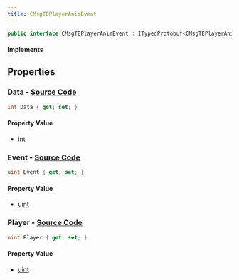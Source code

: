 ```yaml
---
title: CMsgTEPlayerAnimEvent
---
```


```csharp
public interface CMsgTEPlayerAnimEvent : ITypedProtobuf<CMsgTEPlayerAnimEvent>, INativeHandle, INetMessage<CMsgTEPlayerAnimEvent>, IDisposable
```

#### Implements

## Properties

### **Data** - [Source Code](https://github.com/swiftly-solution/swiftlys2/blob/main/managed/src/SwiftlyS2.Generated/Protobufs/Interfaces/CMsgTEPlayerAnimEvent.cs#L24)

```csharp
int Data { get; set; }
```

#### Property Value

- [int](https://learn.microsoft.com/dotnet/api/system.int32)

### **Event** - [Source Code](https://github.com/swiftly-solution/swiftlys2/blob/main/managed/src/SwiftlyS2.Generated/Protobufs/Interfaces/CMsgTEPlayerAnimEvent.cs#L21)

```csharp
uint Event { get; set; }
```

#### Property Value

- [uint](https://learn.microsoft.com/dotnet/api/system.uint32)

### **Player** - [Source Code](https://github.com/swiftly-solution/swiftlys2/blob/main/managed/src/SwiftlyS2.Generated/Protobufs/Interfaces/CMsgTEPlayerAnimEvent.cs#L18)

```csharp
uint Player { get; set; }
```

#### Property Value

- [uint](https://learn.microsoft.com/dotnet/api/system.uint32)

